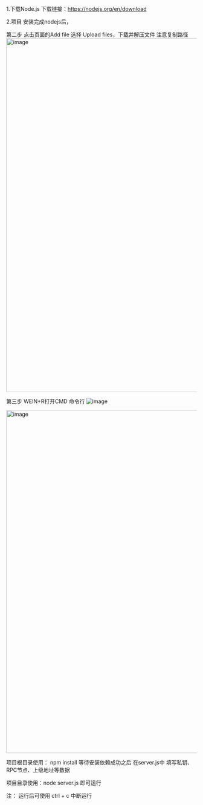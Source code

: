 1.下载Node.js 
下载链接：https://nodejs.org/en/download

2.项目
安装完成nodejs后，

第二步
点击页面的Add file 选择 Upload files，下载并解压文件 注意复制路径
<img width="937" alt="image" src="https://github.com/czpow/czpow_mint_script/assets/157109154/58d8708a-0e6e-4d47-8dd0-1c2863ebb96b">

第三步
WEIN+R打开CMD 命令行
![image](https://github.com/czpow/czpow_mint_script/assets/157109154/e5d07f93-ef01-49d1-9248-0339cc5611ca)

<img width="908" alt="image" src="https://github.com/czpow/czpow_mint_script/assets/157109154/671b2797-cbdf-4fd5-8f27-852e86279e1e">

项目根目录使用：
npm install 
等待安装依赖成功之后
在server.js中 填写私钥、RPC节点、上级地址等数据

项目目录使用：node server.js 即可运行

注：
运行后可使用 ctrl + c 中断运行
